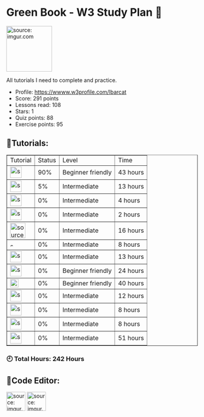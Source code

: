 # Green Book - W3 Study Plan 📗

<img src="https://upload.wikimedia.org/wikipedia/commons/thumb/a/a0/W3Schools_logo.svg/1088px-W3Schools_logo.svg.png" title="source: imgur.com" width="120" align="center"/></a>

All tutorials I need to complete and practice.

- Profile: https://wwww.w3profile.com/lbarcat
- Score: 291 points 
- Lessons read: 108
- Stars: 1
- Quiz points: 88
- Exercise points: 95

## 📝Tutorials:

<table border="1">
    <tr>
        <td>Tutorial</td>
        <td>Status</td>
        <td>Level</td>
        <td>Time</td>
    </tr>
    <tr>
        <td><img src="https://upload.wikimedia.org/wikipedia/commons/thumb/c/c3/Python-logo-notext.svg/1869px-Python-logo-notext.svg.png" title="source: imgur.com" width="30" align="center"/></a></td>
        <td>90%</td>
        <td>Beginner friendly</td>
        <td>43 hours</td>
    </tr>
    <tr>
        <td><img src="https://seeklogo.com/images/N/numpy-logo-479C24EC79-seeklogo.com.png" title="source: imgur.com" width="30" align="center"/></a></td>
        <td>5%</td>
        <td>Intermediate</td>
        <td>13 hours</td>
    </tr>
        <tr>
        <td><img src="https://pandas.pydata.org//static/img/favicon_white.ico" title="source: imgur.com" width="30" align="center"/></a></td>
        <td>0%</td>
        <td>Intermediate</td>
        <td>4 hours</td>
    </tr>
        <tr>
        <td><img src="https://scipy.org/images/logo.svg" title="source: imgur.com" width="30" align="center"/></a></td>
        <td>0%</td>
        <td>Intermediate</td>
        <td>2 hours</td>
    </tr>
        <tr>
        <td><img src="https://www.elearningworld.org/wp-content/uploads/2019/04/MySQL.svg.png" title="source: imgur.com" width="40" align="center"/></a></td>
        <td>0%</td>
        <td>Intermediate</td>
        <td>16 hours</td>
    </tr>
        <tr>
        <td><img src="https://seeklogo.com/images/M/mongodb-logo-655F7D542D-seeklogo.com.png" title="source: imgur.com" width="10" align="center"/></a></td>
        <td>0%</td>
        <td>Intermediate</td>
        <td>8 hours</td>
    </tr>
        <tr>
        <td><img src="https://upload.wikimedia.org/wikipedia/commons/thumb/1/1b/R_logo.svg/2560px-R_logo.svg.png" title="source: imgur.com" width="30" align="center"/></a></td>
        <td>0%</td>
        <td>Intermediate</td>
        <td>13 hours</td>
    </tr>
        <tr>
        <td><img src="https://upload.wikimedia.org/wikipedia/commons/thumb/6/61/HTML5_logo_and_wordmark.svg/640px-HTML5_logo_and_wordmark.svg.png" title="source: imgur.com" width="30" align="center"/></a></td>
        <td>0%</td>
        <td>Beginner friendly</td>
        <td>24 hours</td>
    </tr>
        <tr>
        <td><img src="https://seeklogo.com/images/C/css3-logo-8724075274-seeklogo.com.png" title="source: imgur.com" width="22" align="center"/></a></td>
        <td>0%</td>
        <td>Beginner friendly</td>
        <td>40 hours</td>
    </tr>
        <tr>
        <td><img src="https://go.dev/blog/go-brand/Go-Logo/PNG/Go-Logo_Blue.png" title="source: imgur.com" width="30" align="center"/></a></td>
        <td>0%</td>
        <td>Intermediate</td>
        <td>12 hours</td>
    </tr>
        <tr>
        <td><img src="https://git-scm.com/images/logos/downloads/Git-Icon-1788C.png" title="source: imgur.com" width="30" align="center"/></a></td>
        <td>0%</td>
        <td>Intermediate</td>
        <td>8 hours</td>
    </tr>
        <tr>
        <td><img src="https://upload.wikimedia.org/wikipedia/commons/thumb/9/93/Amazon_Web_Services_Logo.svg/1280px-Amazon_Web_Services_Logo.svg.png" title="source: imgur.com" width="30" align="center"/></a></td>
        <td>0%</td>
        <td>Intermediate</td>
        <td>8 hours</td>
    </tr>
        <tr>
        <td><img src="https://upload.wikimedia.org/wikipedia/commons/6/6a/JavaScript-logo.png" title="source: imgur.com" width="30" align="center"/></a></td>
        <td>0%</td>
        <td>Intermediate</td>
        <td>51 hours</td>
    </tr>
</table>

### 🕘 Total Hours: **242 Hours**

## 📐Code Editor:

<img src="https://upload.wikimedia.org/wikipedia/commons/thumb/9/9a/Visual_Studio_Code_1.35_icon.svg/2048px-Visual_Studio_Code_1.35_icon.svg.png" title="source: imgur.com" width="50" align="center"/></a>
<img src="https://www.jetbrains.com/company/brand/img/jetbrains_logo.png" title="source: imgur.com" width="50" align="center"/></a>